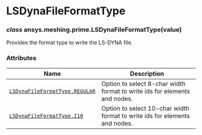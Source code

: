 # LSDynaFileFormatType



### *class* ansys.meshing.prime.LSDynaFileFormatType(value)

Provides the format type to write the LS-DYNA file.

<!-- !! processed by numpydoc !! -->

### Attributes

| Name | Description |
|------------------------------------------------------------------------------------------------------------------------------------------|-----------------------------------------------------------------------------|
| [`LSDynaFileFormatType.REGULAR`](ansys.meshing.prime.LSDynaFileFormatType.REGULAR.md#ansys.meshing.prime.LSDynaFileFormatType.REGULAR)   | Option to select 8-char width format to write ids for elements and nodes.   |
| [`LSDynaFileFormatType.I10`](ansys.meshing.prime.LSDynaFileFormatType.I10.md#ansys.meshing.prime.LSDynaFileFormatType.I10)               | Option to select 10-char width format to write ids for elements and nodes.  |

